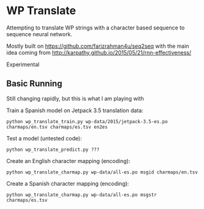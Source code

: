 # WP Translate

Attempting to translate WP strings with a character based sequence to sequence neural network.

Mostly built on https://github.com/farizrahman4u/seq2seq with the main idea coming from http://karpathy.github.io/2015/05/21/rnn-effectiveness/

Experimental


## Basic Running

Still changing rapidly, but this is what I am playing with

Train a Spanish model on Jetpack 3.5 translation data:

```
python wp_translate_train.py wp-data/2015/jetpack-3.5-es.po charmaps/en.tsv charmaps/es.tsv en2es
```

Test a model (untested code):

```
python wp_translate_predict.py ???
```

Create an English character mapping (encoding):

```
python wp_translate_charmap.py wp-data/all-es.po msgid charmaps/en.tsv
```

Create a Spanish character mapping (encoding):

```
python wp_translate_charmap.py wp-data/all-es.po msgstr charmaps/es.tsv
```
